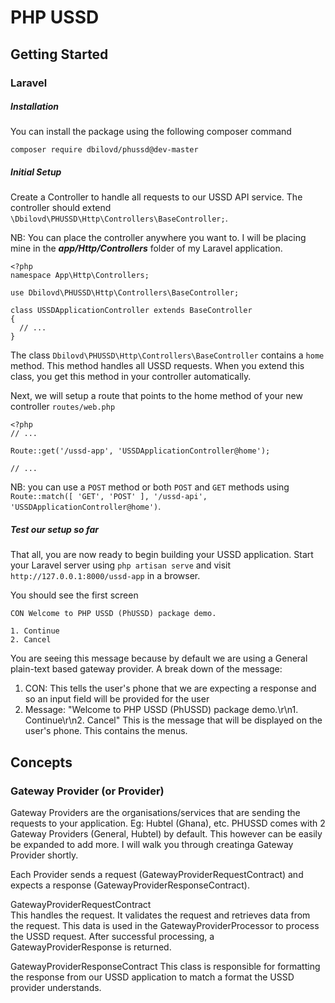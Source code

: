 # PHP USSD

## Getting Started

### Laravel

##### Installation
You can install the package using the following composer command

`composer require dbilovd/phussd@dev-master`

##### Initial Setup
Create a Controller to handle all requests to our USSD API service.
The controller should extend `\Dbilovd\PHUSSD\Http\Controllers\BaseController;`.

NB: You can place the controller anywhere you want to. I will be placing mine
in the **_app/Http/Controllers_** folder of my Laravel application.

```
<?php
namespace App\Http\Controllers;

use Dbilovd\PHUSSD\Http\Controllers\BaseController;

class USSDApplicationController extends BaseController
{
  // ...
}
```

The class `Dbilovd\PHUSSD\Http\Controllers\BaseController` contains a `home` method.
This method handles all USSD requests. When you extend this class, you get this method in your controller automatically.

Next, we will setup a route that points to the home method of your new controller 
`routes/web.php`

```
<?php
// ...

Route::get('/ussd-app', 'USSDApplicationController@home');

// ...
```

NB: you can use a `POST` method or both `POST` and `GET` methods using 
`Route::match([ 'GET', 'POST' ], '/ussd-api', 'USSDApplicationController@home')`. 

##### Test our setup so far
That all, you are now ready to begin building your USSD application.
Start your Laravel server using `php artisan serve` and visit `http://127.0.0.1:8000/ussd-app` in a browser.

You should see the first screen 
```
CON Welcome to PHP USSD (PhUSSD) package demo.

1. Continue
2. Cancel
```

You are seeing this message because by default we are using a General plain-text based gateway provider.
A break down of the message:  
1. CON: This tells the user's phone that we are expecting a response and so an input field will be provided for the user
2. Message: "Welcome to PHP USSD (PhUSSD) package demo.\r\n1. Continue\r\n2. Cancel" This is the message that will be 
displayed on the user's phone. This contains the menus.

## Concepts

### Gateway Provider (or Provider)
Gateway Providers are the organisations/services that are sending the requests to your application.
Eg: Hubtel (Ghana), etc.
PHUSSD comes with 2 Gateway Providers (General, Hubtel) by default. This however can be easily be expanded to add more.
I will walk you through creatinga Gateway Provider shortly. 

Each Provider sends a request (GatewayProviderRequestContract) and expects a response (GatewayProviderResponseContract).

GatewayProviderRequestContract  
This handles the request. It validates the request and retrieves data from the request. This data is used in the
GatewayProviderProcessor to process the USSD request. After successful processing, a GatewayProviderResponse 
is returned.

GatewayProviderResponseContract
This class is responsible for formatting the response from our USSD application to match a format the USSD provider 
understands.

